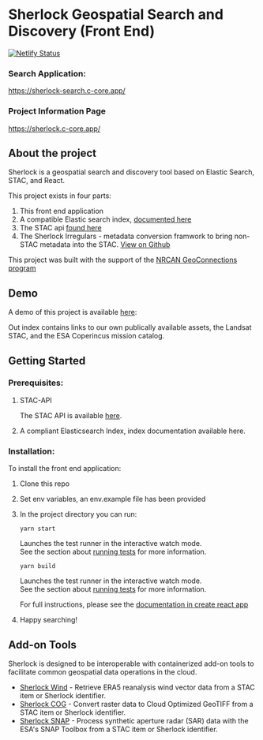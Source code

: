 # Sherlock Geospatial Search and Discovery (Front End)

[![Netlify Status](https://api.netlify.com/api/v1/badges/791fc191-034c-429e-b604-19e1f265d1ac/deploy-status)](https://app.netlify.com/sites/sherlock-frontend/deploys)

### Search Application:
https://sherlock-search.c-core.app/

### Project Information Page
https://sherlock.c-core.app/

## About the project

Sherlock is a geospatial search and discovery tool based on Elastic Search, STAC, and React.

This project exists in four parts:

1. This front end application
2. A compatible Elastic search index, [documented here]()
3. The STAC api [found here](https://github.com/c-core-labs/stac-api)
4. The Sherlock Irregulars - metadata conversion framwork to bring non-STAC metadata into the STAC. [View on Github](https://github.com/c-core-labs/sherlock-irregulars)

This project was built with the support of the [NRCAN GeoConnections program](https://www.nrcan.gc.ca/nrcan/transparency/reporting-accountability/plans-performance-reports/geoconnections-program-voted/20876)

## Demo

A demo of this project is available [here](https://sherlock-search.c-core.app/?CloudFilter=%5B0%2C100%5D):

Out index contains links to our own publically available assets, the Landsat STAC, and the ESA Coperincus mission catalog.

## Getting Started

### Prerequisites:

1. STAC-API

   The STAC API is available [here](https://github.com/c-core-labs/stac-api).

2. A compliant Elasticsearch Index, index documentation available here.

### Installation:

To install the front end application:

1. Clone this repo
2. Set env variables, an env.example file has been provided
3. In the project directory you can run:

    `yarn start`

    Launches the test runner in the interactive watch mode.\
    See the section about [running tests](https://facebook.github.io/create-react-app/docs/running-tests) for more information.

    `yarn build`

    Launches the test runner in the interactive watch mode.\
    See the section about [running tests](https://facebook.github.io/create-react-app/docs/running-tests) for more information.

    For full instructions, please see the [documentation in create react app](https://github.com/facebook/create-react-app)

4. Happy searching!

## Add-on Tools
Sherlock is designed to be interoperable with containerized add-on tools to facilitate common geospatial data operations in the cloud.

* [Sherlock Wind](https://github.com/c-core-labs/sherlock-wind) - Retrieve ERA5 reanalysis wind vector data from a STAC item or Sherlock identifier.
* [Sherlock COG](#) - Convert raster data to Cloud Optimized GeoTIFF from a STAC item or Sherlock identifier.
* [Sherlock SNAP](https://github.com/c-core-labs/sherlock-snap) - Process synthetic aperture radar (SAR) data with the ESA's SNAP Toolbox from a STAC item or Sherlock identifier.

